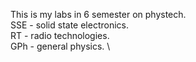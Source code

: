 This is my labs in 6 semester on phystech. \
SSE - solid state electronics. \
RT - radio technologies. \
GPh - general physics. \
